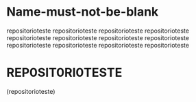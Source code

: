 # Name-must-not-be-blank
repositorioteste
repositorioteste
repositorioteste
repositorioteste
repositorioteste
repositorioteste
repositorioteste
repositorioteste
repositorioteste
repositorioteste
repositorioteste
repositorioteste
# REP0SIT0RI0TESTE
(repositorioteste)
